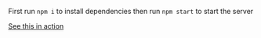 First run `npm i` to install dependencies then run `npm start` to start the server

[See this in action](https://project-site-ol67.onrender.com/)
